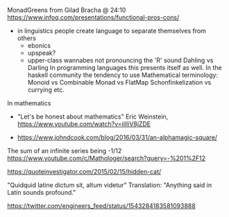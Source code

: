 MonadGreens from Gilad Bracha @ 24:10
<https://www.infoq.com/presentations/functional-pros-cons/>

- in linguistics people create language to separate themselves from others
  - ebonics
  - upspeak?
  - upper-class wannabes not pronouncing the 'R' sound
  Dahling vs Darling
In programming languages this presents itself as well.
 In the haskell community the tendency to use Mathematical terminology:
  Monoid vs Combinable
  Monad vs FlatMap
  Schonfinkelization vs currying
etc.

In mathematics

- "Let's be honest about mathematics" Eric Weinstein, <https://www.youtube.com/watch?v=iilIiV8jZDE>

- <https://www.johndcook.com/blog/2016/03/31/an-alphamagic-square/>

The sum of an infinite series being -1/12
 <https://www.youtube.com/c/Mathologer/search?query=-%201%2F12>

<https://quoteinvestigator.com/2015/02/15/hidden-cat/>

"Quidquid latine dictum sit, altum videtur"
Translation: "Anything said in Latin sounds profound."

<https://twitter.com/engineers_feed/status/1543284183581093888>
